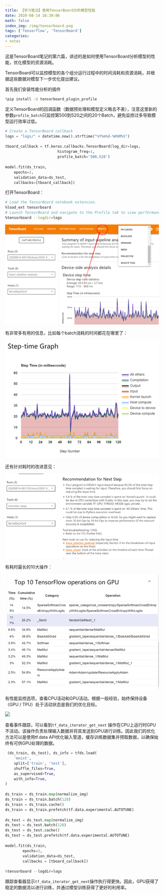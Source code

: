 ```yaml
---
title: 【学习笔记】使用TensorBoard分析模型性能
date: 2020-08-14 16:39:06
math: false
index_img: /img/tensorboard.png
tags: ['Tensorflow', 'TensorBoard']
categories: 
- notes
---
```

这是TensorBoard笔记的第六篇，讲述的是如何使用TensorBoard分析模型的性能，优化模型的资源消耗。
<!--more--->

TensorBoard可以监控模型的各个组分运行过程中的时间消耗和资源消耗，并根据这些数据对模型下一步优化提出建议。

首先我们安装性能分析的插件

```bash
!pip install -U tensorboard_plugin_profile
```

定义TensorBoard的回调函数（数据预处理和模型定义略去不表），注意这里新的参数`profile_batch`只监控第500到520之间的20个Batch，避免监控过多导致模型运行效率过低。

```python
# Create a TensorBoard callback
logs = "logs/" + datetime.now().strftime("%Y%m%d-%H%M%S")

tboard_callback = tf.keras.callbacks.TensorBoard(log_dir=logs,
                        histogram_freq=1,
                        profile_batch='500,520')

model.fit(ds_train,
    epochs=2,
    validation_data=ds_test,
    callbacks=[tboard_callback])
```

打开TensorBoard：

```bash
# Load the TensorBoard notebook extension.
%load_ext tensorboard
# Launch TensorBoard and navigate to the Profile tab to view performance profile
%tensorboard --logdir=logs
```

![](【学习笔记】使用TensorBoard分析模型性能/2020-08-14-16-47-10.png)

有非常多有用的信息，比如每个batch消耗的时间都花在哪里了：

![](【学习笔记】使用TensorBoard分析模型性能/2020-08-14-17-09-32.png)

还有针对耗时的改进意见：

![](【学习笔记】使用TensorBoard分析模型性能/2020-08-14-17-09-56.png)

有耗时最长的10大操作：

![](【学习笔记】使用TensorBoard分析模型性能/2020-08-14-17-10-27.png)

有性能监控选项，查看CPU活动和GPU活动。根据一般经验，始终保持设备（GPU / TPU）处于活动状态是我们的优化目标。

![](https://raw.githubusercontent.com/tensorflow/tensorboard/master/docs/images/profiler_trace_viewer_bad_ip.png)

查看事件跟踪，可以看到`tf_data_iterator_get_next` 操作在CPU上运行时GPU不活动。该操作负责处理输入数据并将其发送到GPU进行训练。因此我们的优化方法可以是使用tf.data API优化输入管道，缓存训练数据集并预取数据，以确保始终有可供GPU处理的数据。

```python
 (ds_train, ds_test), ds_info = tfds.load(
    'mnist',
    split=['train', 'test'],
    shuffle_files=True,
    as_supervised=True,
    with_info=True,
)
 
ds_train = ds_train.map(normalize_img)
ds_train = ds_train.batch(128)
ds_train = ds_train.cache()
ds_train = ds_train.prefetch(tf.data.experimental.AUTOTUNE)

ds_test = ds_test.map(normalize_img)
ds_test = ds_test.batch(128)
ds_test = ds_test.cache()
ds_test = ds_test.prefetch(tf.data.experimental.AUTOTUNE)

model.fit(ds_train,
        epochs=2,
        validation_data=ds_test,
        callbacks = [tboard_callback])

%tensorboard --logdir=logs
```

跟踪查看器显示`tf_data_iterator_get_next`操作执行得更快。因此，GPU获得了稳定的数据流以进行训练，并通过模型训练获得了更好的利用率。